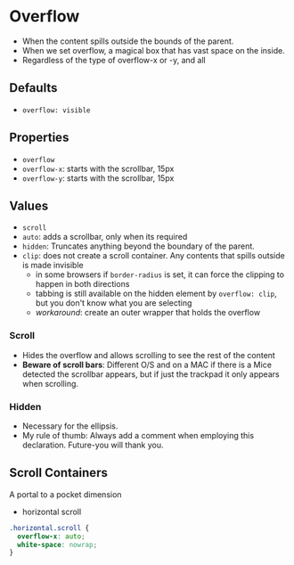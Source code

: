 # Overflow

- When the content spills outside the bounds of the parent.
- When we set overflow, a magical box that has vast space on the inside.
- Regardless of the type of overflow-x or -y, and all

## Defaults

- `overflow: visible`

## Properties

- `overflow`
- `overflow-x`: starts with the scrollbar, 15px
- `overflow-y`: starts with the scrollbar, 15px

## Values

- `scroll`
- `auto`: adds a scrollbar, only when its required
- `hidden`: Truncates anything beyond the boundary of the parent.
- `clip`: does not create a scroll container. Any contents that spills outside is made invisible
  - in some browsers if `border-radius` is set, it can force the clipping to happen in both directions
  - tabbing is still available on the hidden element by `overflow: clip`, but you don't know what you are selecting
  - _workaround_: create an outer wrapper that holds the overflow

### Scroll

- Hides the overflow and allows scrolling to see the rest of the content
- **Beware of scroll bars**: Different O/S and on a MAC if there is a Mice detected the scrollbar appears, but if just the trackpad it only appears when scrolling.

### Hidden

- Necessary for the ellipsis.
- My rule of thumb: Always add a comment when employing this declaration. Future-you will thank you.

## Scroll Containers

A portal to a pocket dimension

- horizontal scroll

```css
.horizontal.scroll {
  overflow-x: auto;
  white-space: nowrap;
}
```

